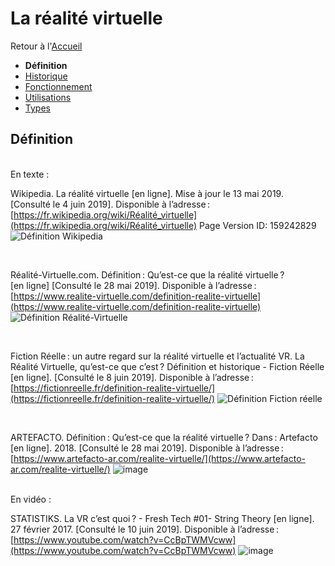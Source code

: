 # La réalité virtuelle

Retour à l'[Accueil](Accueil.md)
- **Définition**
- [Historique](Historique.md)
- [Fonctionnement](Fonctionnement.md)
- [Utilisations](Utilisations.md)
- [Types](Types.md)

## Définition
<br/>
En texte :
<br/>

Wikipedia. La réalité virtuelle [en ligne]. Mise à jour le 13 mai 2019. [Consulté le 4 juin 2019]. Disponible à l’adresse :[https://fr.wikipedia.org/wiki/Réalité_virtuelle](https://fr.wikipedia.org/wiki/Réalité_virtuelle) Page Version ID: 159242829 
![Définition Wikipedia](https://user-images.githubusercontent.com/50197262/59037365-62b19d00-8871-11e9-82e1-843c0156a11a.PNG)

<br/>

Réalité-Virtuelle.com. Définition : Qu’est-ce que la réalité virtuelle ? [en ligne] [Consulté le 28 mai 2019]. Disponible à l’adresse : [https://www.realite-virtuelle.com/definition-realite-virtuelle](https://www.realite-virtuelle.com/definition-realite-virtuelle)
![Définition Réalité-Virtuelle](https://user-images.githubusercontent.com/50197262/59144924-1a16f280-89dd-11e9-8325-1345ed527b03.PNG)

<br/>

Fiction Réelle : un autre regard sur la réalité virtuelle et l’actualité VR. La Réalité Virtuelle, qu’est-ce que c’est ? Définition et historique - Fiction Réelle [en ligne]. [Consulté le 8 juin 2019]. Disponible à l’adresse : [https://fictionreelle.fr/definition-realite-virtuelle/](https://fictionreelle.fr/definition-realite-virtuelle/)
![Définition Fiction réelle](https://user-images.githubusercontent.com/50197262/59145226-0bcad580-89e1-11e9-8089-41b156547afc.png)

<br/>

ARTEFACTO. Définition : Qu’est-ce que la réalité virtuelle ? Dans : Artefacto [en ligne]. 2018. [Consulté le 28 mai 2019]. Disponible à l’adresse : [https://www.artefacto-ar.com/realite-virtuelle/](https://www.artefacto-ar.com/realite-virtuelle/) 
![image](https://user-images.githubusercontent.com/50197262/59194457-57b87e80-8b89-11e9-885f-d15f9fef6b89.png)


<br/>
En vidéo :
<br/>

STATISTIKS. La VR c’est quoi ? - Fresh Tech #01- String Theory [en ligne]. 27 février 2017. [Consulté le 10 juin 2019]. Disponible à l’adresse : [https://www.youtube.com/watch?v=CcBpTWMVcww](https://www.youtube.com/watch?v=CcBpTWMVcww)
![image](https://user-images.githubusercontent.com/50197262/59196688-9f420900-8b8f-11e9-9c27-7f8c77492093.png)
